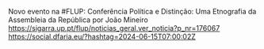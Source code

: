 Novo evento na #FLUP: Conferência Política e Distinção: Uma Etnografia da Assembleia da República por João Mineiro https://sigarra.up.pt/flup/noticias_geral.ver_noticia?p_nr=176067 https://social.dfaria.eu/?hashtag=2024-06-15T07:00:02Z